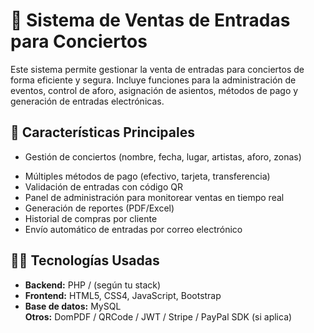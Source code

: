 # 🎫 Sistema de Ventas de Entradas para Conciertos

Este sistema permite gestionar la venta de entradas para conciertos de forma eficiente y segura. Incluye funciones para la administración de eventos, control de aforo, asignación de asientos, métodos de pago y generación de entradas electrónicas.

## 🚀 Características Principales

- Gestión de conciertos (nombre, fecha, lugar, artistas, aforo, zonas)
<!-- - Venta de entradas por zonas y asientos (si aplica) -->
- Múltiples métodos de pago (efectivo, tarjeta, transferencia)
- Validación de entradas con código QR
- Panel de administración para monitorear ventas en tiempo real
- Generación de reportes (PDF/Excel)
- Historial de compras por cliente
- Envío automático de entradas por correo electrónico

## 🧑‍💻 Tecnologías Usadas

- **Backend:** PHP / (según tu stack)
- **Frontend:** HTML5, CSS4, JavaScript, Bootstrap
- **Base de datos:** MySQL  
**Otros:** DomPDF / QRCode / JWT / Stripe / PayPal SDK (si aplica)
